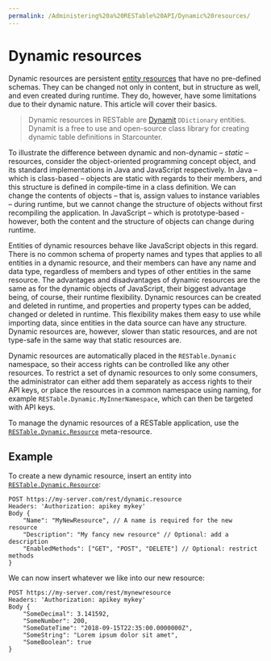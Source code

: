 ```yaml
---
permalink: /Administering%20a%20RESTable%20API/Dynamic%20resources/
---
```


# Dynamic resources

Dynamic resources are persistent [entity resources](../../Developing%20a%20RESTable%20API/entity%20resources) that have no pre-defined schemas. They can be changed not only in content, but in structure as well, and even created during runtime. They do, however, have some limitations due to their dynamic nature. This article will cover their basics.

> Dynamic resources in RESTable are [Dynamit](https://github.com/Mopedo/Dynamit) `DDictionary` entities. Dynamit is a free to use and open-source class library for creating dynamic table definitions in Starcounter.

To illustrate the difference between dynamic and non-dynamic – _static_ – resources, consider the object-oriented programming concept object, and its standard implementations in Java and JavaScript respectively. In Java – which is class-based – objects are static with regards to their members, and this structure is defined in compile-time in a class definition. We can change the contents of objects – that is, assign values to instance variables – during runtime, but we cannot change the structure of objects without first recompiling the application. In JavaScript – which is prototype-based - however, both the content and the structure of objects can change during runtime.

Entities of dynamic resources behave like JavaScript objects in this regard. There is no common schema of property names and types that applies to all entities in a dynamic resource, and their members can have any name and data type, regardless of members and types of other entities in the same resource. The advantages and disadvantages of dynamic resources are the same as for the dynamic objects of JavaScript, their biggest advantage being, of course, their runtime flexibility. Dynamic resources can be created and deleted in runtime, and properties and property types can be added, changed or deleted in runtime. This flexibility makes them easy to use while importing data, since entities in the data source can have any structure. Dynamic resources are, however, slower than static resources, and are not type-safe in the same way that static resources are.

Dynamic resources are automatically placed in the `RESTable.Dynamic` namespace, so their access rights can be controlled like any other resources. To restrict a set of dynamic resources to only some consumers, the administrator can either add them separately as access rights to their API keys, or place the resources in a common namespace using naming, for example `RESTable.Dynamic.MyInnerNamespace`, which can then be targeted with API keys.

To manage the dynamic resources of a RESTable application, use the [`RESTable.Dynamic.Resource`](../../Built-in%20resources/RESTable.Dynamic) meta-resource.

## Example

To create a new dynamic resource, insert an entity into [`RESTable.Dynamic.Resource`](../../Built-in%20resources/RESTable.Dynamic):

```
POST https://my-server.com/rest/dynamic.resource
Headers: 'Authorization: apikey mykey'
Body {
    "Name": "MyNewResource", // A name is required for the new resource
    "Description": "My fancy new resource" // Optional: add a description
    "EnabledMethods": ["GET", "POST", "DELETE"] // Optional: restrict methods
}
```

We can now insert whatever we like into our new resource:

```
POST https://my-server.com/rest/mynewresource
Headers: 'Authorization: apikey mykey'
Body {
    "SomeDecimal": 3.141592,
    "SomeNumber": 200,
    "SomeDateTime": "2018-09-15T22:35:00.0000000Z",
    "SomeString": "Lorem ipsum dolor sit amet",
    "SomeBoolean": true
}
```
